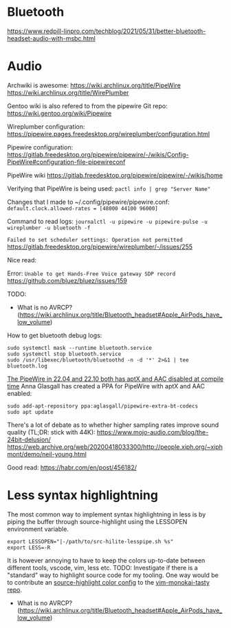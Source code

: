 # Bluetooth

https://www.redpill-linpro.com/techblog/2021/05/31/better-bluetooth-headset-audio-with-msbc.html

# Audio

Archwiki is awesome:
https://wiki.archlinux.org/title/PipeWire
https://wiki.archlinux.org/title/WirePlumber

Gentoo wiki is also refered to from the pipewire Git repo:
https://wiki.gentoo.org/wiki/Pipewire

Wireplumber configuration: https://pipewire.pages.freedesktop.org/wireplumber/configuration.html

Pipewire configuration:
https://gitlab.freedesktop.org/pipewire/pipewire/-/wikis/Config-PipeWire#configuration-file-pipewireconf

PipeWire wiki
https://gitlab.freedesktop.org/pipewire/pipewire/-/wikis/home

Verifying that PipeWire is being used:
`pactl info | grep "Server Name"`

Changes that I made to ~/.config/pipewire/pipewire.conf:
`default.clock.allowed-rates = [48000 44100 96000]`

Command to read logs:
`journalctl -u pipewire -u pipewire-pulse -u wireplumber -u bluetooth -f`


`Failed to set scheduler settings: Operation not permitted`
https://gitlab.freedesktop.org/pipewire/wireplumber/-/issues/255


Nice read:
[](https://gjhenrique.com/pipewire/)

Error: `Unable to get Hands-Free Voice gateway SDP record`
https://github.com/bluez/bluez/issues/159

TODO:
- What is no AVRCP? (https://wiki.archlinux.org/title/Bluetooth_headset#Apple_AirPods_have_low_volume)

How to get bluetooth debug logs:
```
sudo systemctl mask --runtime bluetooth.service
sudo systemctl stop bluetooth.service
sudo /usr/libexec/bluetooth/bluetoothd -n -d '*' 2>&1 | tee bluetooth.log
```

[The PipeWire in 22.04 and 22.10 both has aptX and AAC disabled at compile time](https://gist.github.com/the-spyke/2de98b22ff4f978ebf0650c90e82027e?permalink_comment_id=4346694#gistcomment-4346694)
Anna Glasgall has created a PPA for PipeWire with aptX and AAC enabled:
```
sudo add-apt-repository ppa:aglasgall/pipewire-extra-bt-codecs
sudo apt update
```

There's a lot of debate as to whether higher sampling rates improve sound quality (TL;DR: stick with 44K):
https://www.mojo-audio.com/blog/the-24bit-delusion/
https://web.archive.org/web/20200418033300/http://people.xiph.org/~xiphmont/demo/neil-young.html

Good read: https://habr.com/en/post/456182/

# Less syntax highlightning
The most common way to implement syntax highlightning in less is by piping the buffer through source-highlight
using the LESSOPEN environment variable.
```
export LESSOPEN="|-/path/to/src-hilite-lesspipe.sh %s"
export LESS=-R
```
It is however annoying to have to keep the colors up-to-date between different tools, vscode, vim, less etc. 
TODO: Investigate if there is a "standard" way to highlight source code for my tooling.
One way would be to contribute an [source-highlight color config](https://www.gnu.org/software/src-highlite/source-highlight.html#Output-format-style) to the [vim-monokai-tasty repo](https://github.com/patstockwell/vim-monokai-tasty/).
- What is no AVRCP? (https://wiki.archlinux.org/title/Bluetooth_headset#Apple_AirPods_have_low_volume)

